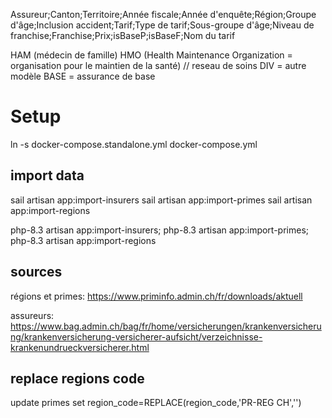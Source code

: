 

Assureur;Canton;Territoire;Année fiscale;Année d'enquête;Région;Groupe d'âge;Inclusion accident;Tarif;Type de tarif;Sous-groupe d'âge;Niveau de franchise;Franchise;Prix;isBaseP;isBaseF;Nom du tarif



 HAM (médecin de famille)
 HMO (Health Maintenance Organization = organisation pour le maintien de la santé) // reseau de soins
 DIV = autre modèle
 BASE = assurance de base


# Setup 

ln -s docker-compose.standalone.yml docker-compose.yml


## import data

sail artisan app:import-insurers
sail artisan app:import-primes
sail artisan app:import-regions


php-8.3 artisan app:import-insurers; php-8.3 artisan app:import-primes; php-8.3 artisan app:import-regions

## sources


régions et primes: 
https://www.priminfo.admin.ch/fr/downloads/aktuell

assureurs: 
https://www.bag.admin.ch/bag/fr/home/versicherungen/krankenversicherung/krankenversicherung-versicherer-aufsicht/verzeichnisse-krankenundrueckversicherer.html


## replace regions code

update primes set region_code=REPLACE(region_code,'PR-REG CH','')



## 